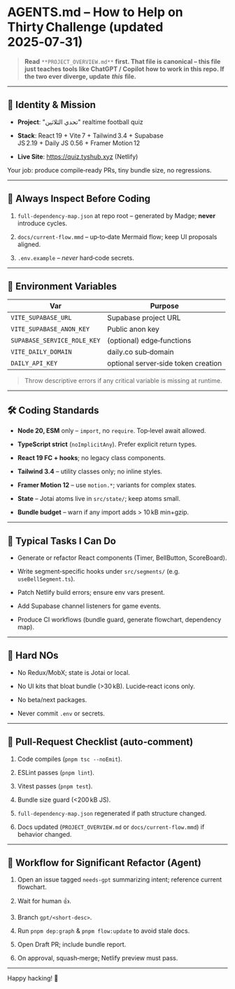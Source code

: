 # AGENTS.md – How to Help on Thirty Challenge (updated 2025‑07‑31)

> **Read** `**PROJECT_OVERVIEW.md**` **first. That file is canonical – this file just teaches tools like ChatGPT / Copilot how to work in this repo. If the two ever diverge, update** _**this**_ **file.**

---

## 🧠 Identity & Mission

- **Project**: "تحدي الثلاثين" realtime football quiz
    
- **Stack**: React 19 + Vite 7 + Tailwind 3.4 + Supabase JS 2.19 + Daily JS 0.56 + Framer Motion 12
    
- **Live Site**: https://quiz.tyshub.xyz (Netlify)
    

Your job: produce compile‑ready PRs, tiny bundle size, no regressions.

---

## 📂 Always Inspect Before Coding

1. `full-dependency-map.json` at repo root – generated by Madge; **never** introduce cycles.
    
2. `docs/current-flow.mmd` – up‑to‑date Mermaid flow; keep UI proposals aligned.
    
3. `.env.example` – _never_ hard‑code secrets.
    

---

## 🔑 Environment Variables

|Var|Purpose|
|---|---|
|`VITE_SUPABASE_URL`|Supabase project URL|
|`VITE_SUPABASE_ANON_KEY`|Public anon key|
|`SUPABASE_SERVICE_ROLE_KEY`|(optional) edge‑functions|
|`VITE_DAILY_DOMAIN`|daily.co sub‑domain|
|`DAILY_API_KEY`|optional server‑side token creation|

> Throw descriptive errors if any critical variable is missing at runtime.

---

## 🛠️ Coding Standards

- **Node 20, ESM** only – `import`, no `require`. Top‑level await allowed.
    
- **TypeScript strict** (`noImplicitAny`). Prefer explicit return types.
    
- **React 19 FC + hooks**; no legacy class components.
    
- **Tailwind 3.4** – utility classes only; no inline styles.
    
- **Framer Motion 12** – use `motion.*`; variants for complex states.
    
- **State** – Jotai atoms live in `src/state/`; keep atoms small.
    
- **Bundle budget** – warn if any import adds > 10 kB min+gzip.
    

---

## 🚀 Typical Tasks I Can Do

- Generate or refactor React components (Timer, BellButton, ScoreBoard).
    
- Write segment‑specific hooks under `src/segments/` (e.g. `useBellSegment.ts`).
    
- Patch Netlify build errors; ensure env vars present.
    
- Add Supabase channel listeners for game events.
    
- Produce CI workflows (bundle guard, generate flowchart, dependency map).
    

---

## 🛑 Hard NOs

- No Redux/MobX; state is Jotai or local.
    
- No UI kits that bloat bundle (>30 kB). Lucide‑react icons only.
    
- No beta/next packages.
    
- Never commit `.env` or secrets.
    

---

## 📝 Pull‑Request Checklist (auto‑comment)

1. Code compiles (`pnpm tsc --noEmit`).
    
2. ESLint passes (`pnpm lint`).
    
3. Vitest passes (`pnpm test`).
    
4. Bundle size guard (<200 kB JS).
    
5. `full-dependency-map.json` regenerated if path structure changed.
    
6. Docs updated (`PROJECT_OVERVIEW.md` or `docs/current-flow.mmd`) if behavior changed.
    

---

## 🔄 Workflow for Significant Refactor (Agent)

1. Open an issue tagged `needs‑gpt` summarizing intent; reference current flowchart.
    
2. Wait for human 👍.
    
3. Branch `gpt/<short‑desc>`.
    
4. Run `pnpm dep:graph` & `pnpm flow:update` to avoid stale docs.
    
5. Open Draft PR; include bundle report.
    
6. On approval, squash‑merge; Netlify preview must pass.
    

---

Happy hacking! 🎉
